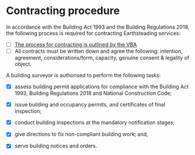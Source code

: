 # Contracting procedure

In accordance with the Building Act 1993 and the Building Regulations 2018, the following process is required for contracting Earthsteading services:
  - [ ] [The process for contracting is outlined by the VBA](https://www.vba.vic.gov.au/consumers/home-renovation-essentials/appointing-building-surveyor)
  - [ ] All contracts must be written down and agree the following: intention, agreement, considerations/form, capacity, genuine consent & legality of object.

A building surveyor is authorised to perform the following tasks:
  - [x] assess building permit applications for compliance with the Building Act 1993, Building Regulations 2018 and National Construction Code;
  - [x] issue building and occupancy permits, and certificates of final inspection;
  - [x] conduct building inspections at the mandatory notification stages;
  - [x] give directions to fix non-compliant building work; and,
  - [x] serve building notices and orders.


